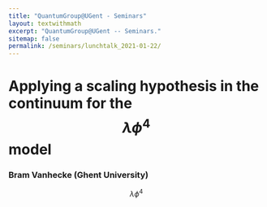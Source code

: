 ```yaml
---
title: "QuantumGroup@UGent - Seminars"
layout: textwithmath
excerpt: "QuantumGroup@UGent -- Seminars."
sitemap: false
permalink: /seminars/lunchtalk_2021-01-22/
---
```


# Applying a scaling hypothesis in the continuum for the $$\lambda \phi^4$$ model
### Bram Vanhecke (Ghent University)

$$\lambda \phi^4$$
